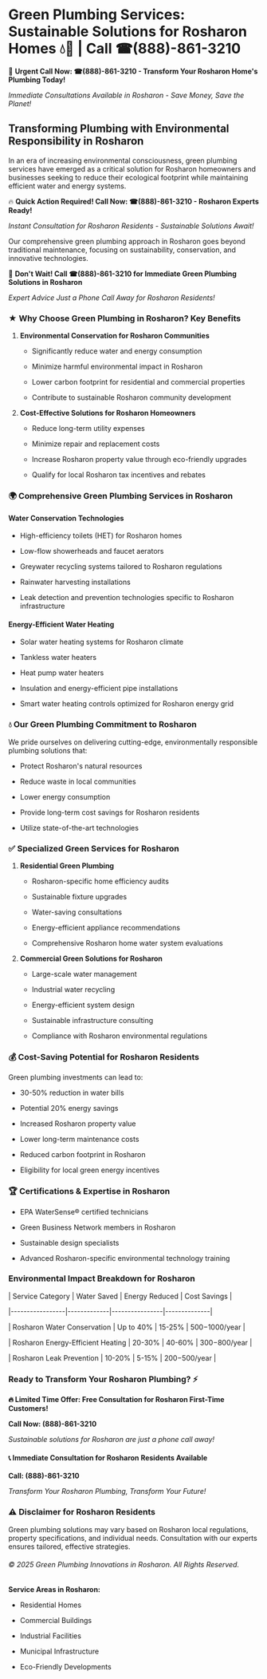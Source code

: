 # Green Plumbing Services: Sustainable Solutions for Rosharon Homes 💧🌿 | Call ☎(888)-861-3210

🚨 **Urgent Call Now: ☎(888)-861-3210 - Transform Your Rosharon Home's Plumbing Today!**
*Immediate Consultations Available in Rosharon - Save Money, Save the Planet!*

## Transforming Plumbing with Environmental Responsibility in Rosharon

In an era of increasing environmental consciousness, green plumbing services have emerged as a critical solution for Rosharon homeowners and businesses seeking to reduce their ecological footprint while maintaining efficient water and energy systems. 

🔥 **Quick Action Required! Call Now: ☎(888)-861-3210 - Rosharon Experts Ready!**
*Instant Consultation for Rosharon Residents - Sustainable Solutions Await!*

Our comprehensive green plumbing approach in Rosharon goes beyond traditional maintenance, focusing on sustainability, conservation, and innovative technologies.

🚨 **Don't Wait! Call ☎(888)-861-3210 for Immediate Green Plumbing Solutions in Rosharon**
*Expert Advice Just a Phone Call Away for Rosharon Residents!*

### ★ Why Choose Green Plumbing in Rosharon? Key Benefits

1. **Environmental Conservation for Rosharon Communities** 
   - Significantly reduce water and energy consumption
   - Minimize harmful environmental impact in Rosharon
   - Lower carbon footprint for residential and commercial properties
   - Contribute to sustainable Rosharon community development

2. **Cost-Effective Solutions for Rosharon Homeowners** 
   - Reduce long-term utility expenses
   - Minimize repair and replacement costs
   - Increase Rosharon property value through eco-friendly upgrades
   - Qualify for local Rosharon tax incentives and rebates

### 🌍 Comprehensive Green Plumbing Services in Rosharon

#### Water Conservation Technologies
- High-efficiency toilets (HET) for Rosharon homes
- Low-flow showerheads and faucet aerators
- Greywater recycling systems tailored to Rosharon regulations
- Rainwater harvesting installations
- Leak detection and prevention technologies specific to Rosharon infrastructure

#### Energy-Efficient Water Heating
- Solar water heating systems for Rosharon climate
- Tankless water heaters
- Heat pump water heaters
- Insulation and energy-efficient pipe installations
- Smart water heating controls optimized for Rosharon energy grid

### 💧 Our Green Plumbing Commitment to Rosharon

We pride ourselves on delivering cutting-edge, environmentally responsible plumbing solutions that:
- Protect Rosharon's natural resources
- Reduce waste in local communities
- Lower energy consumption
- Provide long-term cost savings for Rosharon residents
- Utilize state-of-the-art technologies

### ✅ Specialized Green Services for Rosharon

1. **Residential Green Plumbing**
   - Rosharon-specific home efficiency audits
   - Sustainable fixture upgrades
   - Water-saving consultations
   - Energy-efficient appliance recommendations
   - Comprehensive Rosharon home water system evaluations

2. **Commercial Green Solutions for Rosharon**
   - Large-scale water management
   - Industrial water recycling
   - Energy-efficient system design
   - Sustainable infrastructure consulting
   - Compliance with Rosharon environmental regulations

### 💰 Cost-Saving Potential for Rosharon Residents

Green plumbing investments can lead to:
- 30-50% reduction in water bills
- Potential 20% energy savings
- Increased Rosharon property value
- Lower long-term maintenance costs
- Reduced carbon footprint in Rosharon
- Eligibility for local green energy incentives

### 🏆 Certifications & Expertise in Rosharon

- EPA WaterSense® certified technicians
- Green Business Network members in Rosharon
- Sustainable design specialists
- Advanced Rosharon-specific environmental technology training

### Environmental Impact Breakdown for Rosharon

| Service Category | Water Saved | Energy Reduced | Cost Savings |
|-----------------|-------------|----------------|--------------|
| Rosharon Water Conservation | Up to 40% | 15-25% | $500-$1000/year |
| Rosharon Energy-Efficient Heating | 20-30% | 40-60% | $300-$800/year |
| Rosharon Leak Prevention | 10-20% | 5-15% | $200-$500/year |

### Ready to Transform Your Rosharon Plumbing? ⚡

**🔥 Limited Time Offer: Free Consultation for Rosharon First-Time Customers!**

**Call Now: (888)-861-3210**
*Sustainable solutions for Rosharon are just a phone call away!*

#### 📞 Immediate Consultation for Rosharon Residents Available

**Call: (888)-861-3210**
*Transform Your Rosharon Plumbing, Transform Your Future!*

### ⚠️ Disclaimer for Rosharon Residents

Green plumbing solutions may vary based on Rosharon local regulations, property specifications, and individual needs. Consultation with our experts ensures tailored, effective strategies.

###### © 2025 Green Plumbing Innovations in Rosharon. All Rights Reserved.

**Service Areas in Rosharon:** 
- Residential Homes
- Commercial Buildings
- Industrial Facilities
- Municipal Infrastructure
- Eco-Friendly Developments